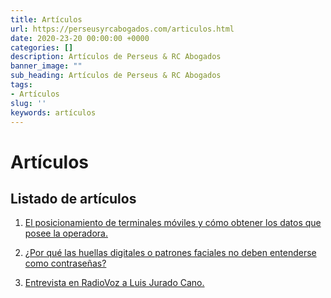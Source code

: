 ```yaml
---
title: Artículos
url: https://perseusyrcabogados.com/articulos.html
date: 2020-23-20 00:00:00 +0000
categories: []
description: Artículos de Perseus & RC Abogados
banner_image: ""
sub_heading: Artículos de Perseus & RC Abogados
tags:
- Artículos
slug: ''
keywords: artículos
---
```


# Artículos
## Listado de artículos


1. [El posicionamiento de terminales móviles y cómo obtener los datos que posee la operadora.](https://perseusyrcabogados.com/El-posicionamiento-de-terminales-moviles-y-como-obtener-los-datos-que-posee-la-operadora.html "El posicionamiento de terminales móviles y cómo obtener los datos que posee la operadora.")

2. [¿Por qué las huellas digitales o patrones faciales no deben entenderse como contraseñas?](https://perseusyrcabogados.com/Por-que-las-huellas-digitales-o-patrones-faciales-no-deben-entenderse-como-contrasenas.html "¿Por qué las huellas digitales o patrones faciales no deben entenderse como contraseñas?")

3. [Entrevista en RadioVoz a Luis Jurado Cano.](https://perseusyrcabogados.com/Entrevista-en-RadioVoz-a-Luis-Jurado-Cano.html "Entrevista en RadioVoz a Luis Jurado Cano.")
